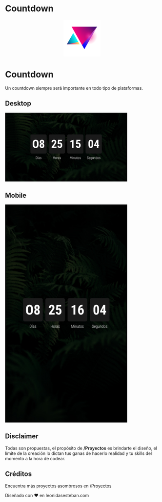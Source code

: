 # Countdown
<div align="center">
<img width="120px"  src="https://raw.githubusercontent.com/no-te-rindas/logo/main/Logo/LeonidasEsteban-destello-envolvente-cuadrada.png" />
</div>

# Countdown
Un countdown siempre será importante en todo tipo de plataformas.

## Desktop

<img width="400px"  src="https://raw.githubusercontent.com/uxcristopher/imagenes/main/Readmes/countdown/desktop-countdown.jpg" />

## Mobile

<img width="400px"  src="https://raw.githubusercontent.com/uxcristopher/imagenes/main/Readmes/countdown/mobile-countdown.jpg" />

## Disclaimer

Todas son propuestas, el propósito de **/Proyectos** es brindarte el diseño, el límite de la creación lo dictan tus ganas de hacerlo realidad y tu skills del momento a la hora de codear.


## Créditos

Encuentra más proyectos asombrosos en [/Proyectos](https://leonidasesteban.com/proyectos)

Diseñado con ♥️ en leonidasesteban.com
